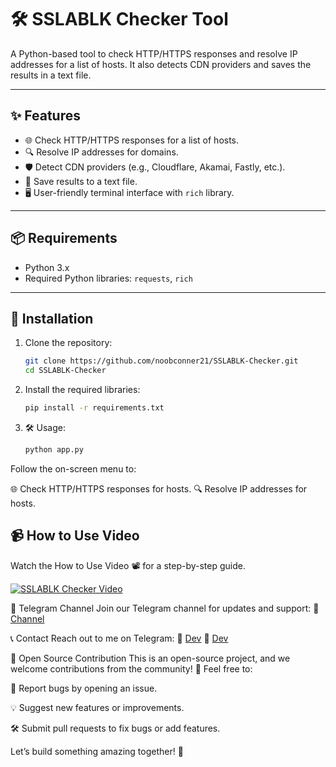 # 🛠️ SSLABLK Checker Tool

A Python-based tool to check HTTP/HTTPS responses and resolve IP addresses for a list of hosts. It also detects CDN providers and saves the results in a text file.

---

## ✨ Features
- 🌐 Check HTTP/HTTPS responses for a list of hosts.
- 🔍 Resolve IP addresses for domains.
- 🛡️ Detect CDN providers (e.g., Cloudflare, Akamai, Fastly, etc.).
- 💾 Save results to a text file.
- 🖥️ User-friendly terminal interface with `rich` library.

---

## 📦 Requirements
- Python 3.x
- Required Python libraries: `requests`, `rich`

---

## 🚀 Installation
1. Clone the repository:
   ```bash
   git clone https://github.com/noobconner21/SSLABLK-Checker.git
   cd SSLABLK-Checker

2. Install the required libraries:
   ```bash
   pip install -r requirements.txt

3. 🛠️ Usage:
   ```bash
   python app.py

Follow the on-screen menu to:

🌐 Check HTTP/HTTPS responses for hosts.
🔍 Resolve IP addresses for hosts.

## 📹 How to Use Video
Watch the How to Use Video 📽️ for a step-by-step guide.

[![SSLABLK Checker Video](https://i.vimeocdn.com/video/1056691723_640.jpg)](https://vimeo.com/1056691723)



📢 Telegram Channel
Join our Telegram channel for updates and support:
🔗 [Channel](https://t.me/shaystudiolab)

📞 Contact
Reach out to me on Telegram:
👤 [Dev](https://t.me/ShayC21)
👤 [Dev](https://github.com/ThiyansaRavidu)


🤝 Open Source Contribution
This is an open-source project, and we welcome contributions from the community! 🎉
Feel free to:

🐛 Report bugs by opening an issue.

💡 Suggest new features or improvements.

🛠️ Submit pull requests to fix bugs or add features.

Let’s build something amazing together! 🚀
